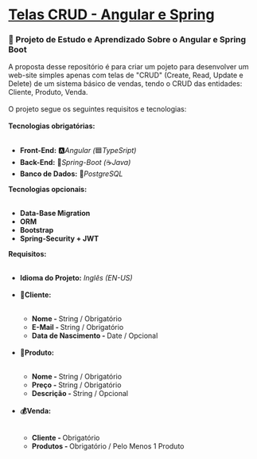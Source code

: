 <h1><a href="https://github.com/leo-valadao/Telas-CRUD-Angular-Spring">Telas CRUD - Angular e Spring</a></h1>
<h3>🔰 Projeto de Estudo e Aprendizado Sobre o Angular e Spring Boot</h3>
A proposta desse repositório é para criar um pojeto para desenvolver um web-site simples apenas com telas de "CRUD" (Create, Read, Update e Delete) de um sistema básico de vendas, tendo o CRUD das entidades: Cliente, Produto, Venda.
<br>
<br>
O projeto segue os seguintes requisitos e tecnologias: 
<br>
<br>
<b>Tecnologias obrigatórias:</b>
<br>
<br>
<ul>
  <li><b> Front-End:</b> 🅰<i>Angular (</i>🟦<i>TypeSript)</i> </li>
  <li><b> Back-End:</b> 🍃<i>Spring-Boot (</i>☕<i>Java)</i> </li>
  <li><b> Banco de Dados:</b> 🐘<i>PostgreSQL</i> </li>
</ul>
<b>Tecnologias opcionais:</b>
<br>
<br>
<ul>
  <li><b> Data-Base Migration </b></li>
  <li><b> ORM </b></li>
  <li><b> Bootstrap </b></li>
  <li><b> Spring-Security + JWT</b></li>
</ul>  
<b>Requisitos:</b>
<br>
<br>
<ul>
  <li><b> Idioma do Projeto:</b> <i>Inglês (EN-US)</i></li>
  <br>
  <li><b>👤Cliente:</b></li>
  <br>
  <ul>
    <li><b>Nome - </b>String / Obrigatório</li>
    <li><b>E-Mail - </b>String / Obrigatório</li>
    <li><b>Data de Nascimento - </b>Date / Opcional</li>
  </ul>
  <br>
  <li><b>🧃Produto:</b></li>
  <br>
  <ul>
    <li><b>Nome - </b>String / Obrigatório</li>
    <li><b>Preço - </b>String / Obrigatório</li>
    <li><b>Descrição - </b>String / Opcional</li>
  </ul>
  <br>
  <li><b>💰Venda:</b></li>
  <br>
  <ul>
    <li><b>Cliente - </b>Obrigatório</li>
    <li><b>Produtos - </b>Obrigatório / Pelo Menos 1 Produto</li>
  </ul>
</ul>
  
